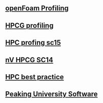 
## [openFoam Profiling](http://www.hpcadvisorycouncil.com/pdf/OpenFOAM-UK.pdf)
## [HPCG profiling](http://www.hpcadvisorycouncil.com/pdf/HPCG_Analysis_POWER8.pdf)
## [HPC profing sc15](https://crd.lbl.gov/assets/pubs_presos/SC15HPGMGBoFProfiling.pdf)
## [nV HPCG SC14](http://www.hpcg-benchmark.org/downloads/sc14/HPCG_BOF.pdf)
## [HPC best practice](http://www.hpcadvisorycouncil.com/best_practices.php)

## [Peaking University Software](http://hpc.pku.edu.cn/_book/guide/soft_env/module.html)
